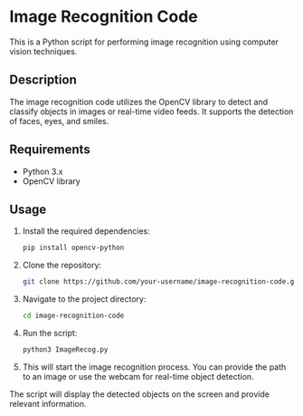 # Image Recognition Code

This is a Python script for performing image recognition using computer vision techniques.

## Description

The image recognition code utilizes the OpenCV library to detect and classify objects in images or real-time video feeds. It supports the detection of faces, eyes, and smiles.

## Requirements

- Python 3.x
- OpenCV library

## Usage

1. Install the required dependencies:

   ```bash
   pip install opencv-python


2. Clone the repository:


   ```bash
   git clone https://github.com/your-username/image-recognition-code.git

3. Navigate to the project directory:

   ```bash
   cd image-recognition-code

4. Run the script:

    ```bash
   python3 ImageRecog.py

6. This will start the image recognition process. You can provide the path to an image or use the webcam for real-time object detection.

The script will display the detected objects on the screen and provide relevant information.
